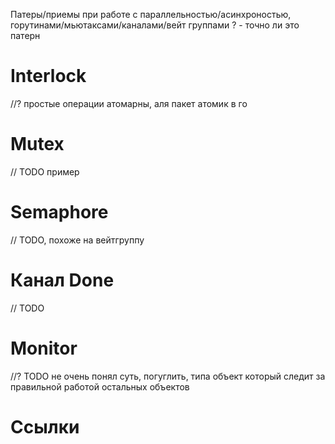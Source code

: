 Патеры/приемы при работе с параллельностью/асинхроностью, горутинами/мьютаксами/каналами/вейт группами
? - точно ли это патерн

# Interlock
//? простые операции атомарны, аля пакет атомик в го

# Mutex
// TODO пример

# Semaphore
// TODO, похоже на вейтгруппу

# Канал Done
// TODO

# Monitor
//? TODO не очень понял суть, погуглить, типа объект который следит за правильной работой остальных объектов


# Ссылки
